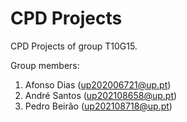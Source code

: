 # CPD Projects

CPD Projects of group T10G15.

Group members:

1. Afonso Dias (up202006721@up.pt)
2. André Santos  (up202108658@up.pt)
3. Pedro Beirão (up202108718@up.pt)

